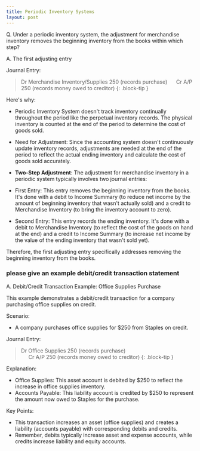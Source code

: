```yaml
---
title: Periodic Inventory Systems
layout: post
---
```


Q. Under a periodic inventory system, the adjustment for merchandise inventory removes the beginning inventory from the books within which step?

A. The first adjusting entry

Journal Entry:

> Dr Merchandise Inventory/Supplies 250 (records purchase)
> &nbsp;&nbsp;&nbsp;&nbsp; Cr A/P 250 (records money owed to creditor)
{: .block-tip }

Here's why:

- Periodic Inventory System doesn't track inventory continually throughout the period like the perpetual inventory records. The physical inventory is counted at the end of the period to determine the cost of goods sold.

- Need for Adjustment: Since the accounting system doesn't continuously update inventory records, adjustments are needed at the end of the period to reflect the actual ending inventory and calculate the cost of goods sold accurately.

- **Two-Step Adjustment**: The adjustment for merchandise inventory in a periodic system typically involves two journal entries:

- First Entry: This entry removes the beginning inventory from the books. It's done with a debit to Income Summary (to reduce net income by the amount of beginning inventory that wasn't actually sold) and a credit to Merchandise Inventory (to bring the inventory account to zero).

- Second Entry: This entry records the ending inventory. It's done with a debit to Merchandise Inventory (to reflect the cost of the goods on hand at the end) and a credit to Income Summary (to increase net income by the value of the ending inventory that wasn't sold yet).

Therefore, the first adjusting entry specifically addresses removing the beginning inventory from the books.

### please give an example debit/credit transaction statement

A. Debit/Credit Transaction Example: Office Supplies Purchase

This example demonstrates a debit/credit transaction for a company purchasing office supplies on credit.

Scenario:

- A company purchases office supplies for $250 from Staples on credit.

Journal Entry:

> Dr Office Supplies 250 (records purchase)  
> &nbsp;&nbsp;&nbsp;&nbsp; Cr A/P 250 (records money owed to creditor)
{: .block-tip }

Explanation:

- Office Supplies: This asset account is debited by $250 to reflect the increase in office supplies inventory.
- Accounts Payable: This liability account is credited by $250 to represent the amount now owed to Staples for the purchase.

Key Points:

- This transaction increases an asset (office supplies) and creates a liability (accounts payable) with corresponding debits and credits.
- Remember, debits typically increase asset and expense accounts, while credits increase liability and equity accounts.
